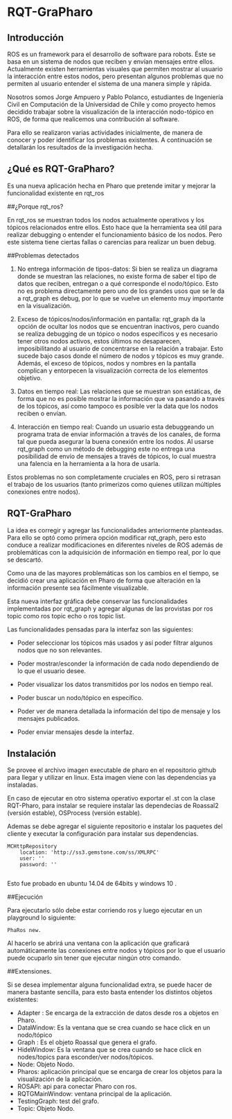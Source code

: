 # RQT-GraPharo


## Introducción 
ROS es un framework para el desarrollo de software para robots. Éste se basa en un sistema de nodos que reciben y envían mensajes entre ellos. Actualmente existen herramientas visuales que permiten mostrar al usuario la interacción entre estos nodos, pero presentan algunos problemas que no permiten al usuario entender el sistema de una manera simple y rápida.

Nosotros somos Jorge Ampuero y Pablo Polanco, estudiantes de Ingeniería Civil en Computación de la Universidad de Chile y como proyecto hemos decidido trabajar sobre la visualización de la interacción nodo-tópico en ROS, de forma que realicemos una contribución al software.

Para ello se realizaron varias actividades inicialmente, de manera de conocer y poder identificar los problemas existentes. A continuación se detallarán los resultados de la investigación hecha.

## ¿Qué es RQT-GraPharo?

Es una nueva aplicación hecha en Pharo que pretende imitar y mejorar la funcionalidad existente en rqt_ros

##¿Porque rqt_ros?

En rqt_ros se muestran todos los nodos actualmente operativos y los tópicos relacionados entre ellos. Esto hace que la herramienta sea útil para realizar debugging o entender el funcionamiento básico de los nodos. Pero este sistema tiene ciertas fallas o carencias para realizar un buen debug.

##Problemas detectados 

1. No entrega información de tipos-datos: Si bien se realiza un diagrama donde se muestran las relaciones, no existe forma de saber el tipo de datos que reciben, entregan o a qué corresponde el nodo/tópico. Esto no es problema directamente pero uno de los grandes usos que se le da a rqt_graph es debug, por lo que se vuelve un elemento muy importante en la visualización.

2. Exceso de tópicos/nodos/información en pantalla: rqt_graph da la opción de ocultar los nodos que se encuentran inactivos, pero cuando se realiza debugging de un tópico o nodos específicos y es necesario tener otros nodos activos, estos últimos no desaparecen, imposibilitando al usuario de concentrarse en la relación a trabajar. Esto sucede bajo casos donde el número de nodos y tópicos es muy grande. Además, el exceso de tópicos, nodos y nombres en la pantalla complican y entorpecen la visualización correcta de los elementos objetivo.

3. Datos en tiempo real: Las relaciones que se muestran son estáticas, de forma que no es posible mostrar la información que va pasando a través de los tópicos, así como tampoco es posible ver la data que los nodos reciben o envían.

4. Interacción en tiempo real: Cuando un usuario esta debuggeando un programa trata de enviar información a través de los canales, de forma tal que pueda asegurar la buena conexión entre los nodos. Al usarse rqt_graph como un método de debugging este no entrega una posibilidad de envío de mensajes a través de tópicos, lo cual muestra una falencia en la herramienta a la hora de usarla.

Estos problemas no son completamente cruciales en ROS, pero si retrasan el trabajo de los usuarios (tanto primerizos como quienes utilizan múltiples conexiones entre nodos).

## RQT-GraPharo

 La idea es corregir y agregar las funcionalidades anteriormente planteadas. Para ello se optó como primera opción modificar rqt_graph, pero esto conduce a realizar modificaciones en diferentes niveles de ROS además de problemáticas con la adquisición de información en tiempo real, por lo que se descartó.
 
 Como una de las mayores problemáticas son los cambios en el tiempo, se decidió crear una aplicación en Pharo de forma que alteración en la información presente sea fácilmente visualizable.
 
 Esta nueva interfaz gráfica debe conservar las funcionalidades implementadas por rqt_graph y agregar algunas de las provistas por ros topic como ros topic echo o ros topic list.

Las funcionalidades pensadas para la interfaz son las siguientes:
* Poder seleccionar los tópicos más usados y así poder filtrar algunos nodos que no son relevantes.

* Poder mostrar/esconder la información de cada nodo dependiendo de lo que el usuario desee.

* Poder visualizar los datos transmitidos por los nodos en tiempo real.

* Poder buscar un nodo/tópico en específico.

* Poder ver de manera detallada la información del tipo de mensaje y los mensajes publicados.

* Poder enviar mensajes desde la interfaz.

## Instalación

Se provee el archivo imagen executable de pharo en el repositorio github para llegar y utilizar en linux.
Esta imagen viene con las dependencias ya instaladas.

En caso de ejecutar en otro sistema operativo exportar el .st con la clase  RQT-Pharo, para instalar se requiere instalar las dependecias de Roassal2 (versión estable), OSProcess (versión estable).

Ademas se debe agregar el siguiente repositorio e instalar los paquetes del cliente y executar la configuración para instalar sus dependencias.

```
MCHttpRepository
    location: 'http://ss3.gemstone.com/ss/XMLRPC'
    user: ''
    password: ''
   
```

Esto fue probado en ubuntu 14.04 de 64bits y windows 10 .


##Ejecución

Para ejecutarlo sólo debe estar corriendo ros y luego ejecutar en un playground lo  siguiente:
```
PhaRos new.
```

Al hacerlo se abrirá una ventana con la aplicación que graficará automáticamente las conexiones entre nodos y tópicos por lo que el usuario puede ocuparlo sin tener que ejecutar ningún otro comando.


##Extensiones.

Si se desea implementar alguna funcionalidad extra, se puede hacer de manera bastante sencilla, para esto basta entender los distintos objetos existentes:

* Adapter : Se encarga de la extracción de datos desde ros a objetos en Pharo.
* DataWindow: Es la ventana que se crea cuando se hace click en un nodo/tópico
* Graph : Es el objeto Roassal que genera el grafo.
* HideWindow: Es la ventana que se crea cuando se hace click en nodes/topics para esconder/ver nodos/tópicos.
* Node: Objeto Nodo.
* Pharos: aplicación principal que se encarga de crear los objetos para la visualización de la aplicación.
* ROSAPI: api para conectar Pharo con ros.
* RQTGMainWindow: ventana principal de la aplicación.
* TestingGraph: test del grafo.
* Topic: Objeto Nodo.


